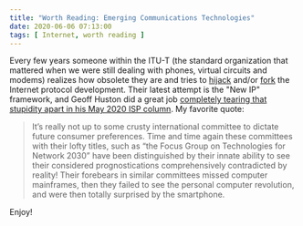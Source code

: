 ```yaml
---
title: "Worth Reading: Emerging Communications Technologies"
date: 2020-06-06 07:13:00
tags: [ Internet, worth reading ]
---
```

Every few years someone within the ITU-T (the standard organization that mattered when we were still dealing with phones, virtual circuits and modems) realizes how obsolete they are and tries to [hijack](/2010/09/ipv6-experts-strike-again.html) and/or [fork](/2010/11/what-is-mpls-tp-and-is-it-relevant.html) the Internet protocol development. Their latest attempt is the "New IP" framework, and Geoff Huston did a great job [completely tearing that stupidity apart in his May 2020 ISP column](https://www.potaroo.net/ispcol/2020-05/futuretech.html). My favorite quote:

> It’s really not up to some crusty international committee to dictate future consumer preferences. Time and time again these committees with their lofty titles, such as “the Focus Group on Technologies for Network 2030” have been distinguished by their innate ability to see their considered prognostications comprehensively contradicted by reality! Their forebears in similar committees missed computer mainframes, then they failed to see the personal computer revolution, and were then totally surprised by the smartphone.

Enjoy!